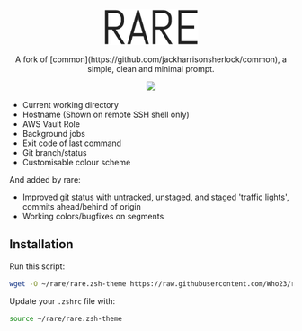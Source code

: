 <p align="center">
  <img src="images/rare.png" height="64">
<p align="center">A fork of [common](https://github.com/jackharrisonsherlock/common), a simple, clean and minimal prompt.</p>

<p align="center"><img src="images/screenshot.png" width="864"></p>

- Current working directory
- Hostname (Shown on remote SSH shell only)
- AWS Vault Role
- Background jobs
- Exit code of last command
- Git branch/status
- Customisable colour scheme

And added by rare:
- Improved git status with untracked, unstaged, and staged 'traffic lights', commits ahead/behind of origin
- Working colors/bugfixes on segments

## Installation

Run this script:
```sh
wget -O ~/rare/rare.zsh-theme https://raw.githubusercontent.com/Who23/rare/master/rare.zsh-theme
```

Update your `.zshrc` file with:
```sh
source ~/rare/rare.zsh-theme
```
